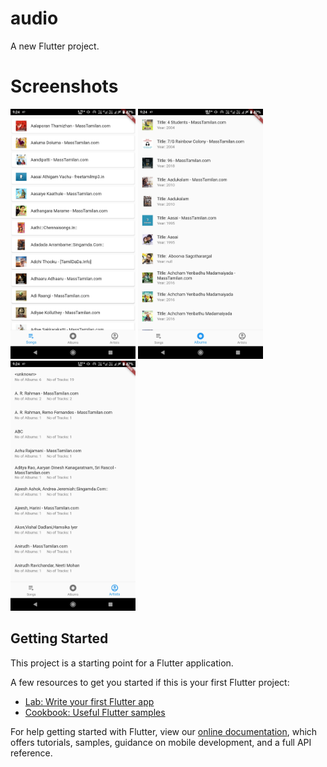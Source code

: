 # audio

A new Flutter project.

# Screenshots
<p float="left">
  <img src="https://github.com/gokul1630/MusicPlayer_Flutter/blob/main/screenshots/Screenshot_20201020-092425157.jpg" width="200" height="400" />
  <img src="https://github.com/gokul1630/MusicPlayer_Flutter/blob/main/screenshots/Screenshot_20201020-092431189.jpg" width="200" height="400" /> 
  <img src="https://github.com/gokul1630/MusicPlayer_Flutter/blob/main/screenshots/Screenshot_20201020-092435046.jpg" width="200" height="400" />
</p>

## Getting Started

This project is a starting point for a Flutter application.

A few resources to get you started if this is your first Flutter project:

- [Lab: Write your first Flutter app](https://flutter.dev/docs/get-started/codelab)
- [Cookbook: Useful Flutter samples](https://flutter.dev/docs/cookbook)

For help getting started with Flutter, view our
[online documentation](https://flutter.dev/docs), which offers tutorials,
samples, guidance on mobile development, and a full API reference.
